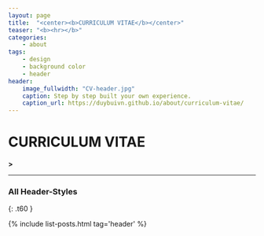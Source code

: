 ```yaml
---
layout: page
title:  "<center><b>CURRICULUM VITAE</b></center>"
teaser: "<b><hr></b>"
categories:
    - about
tags:
    - design
    - background color
    - header
header:
    image_fullwidth: "CV-header.jpg"
    caption: Step by step built your own experience.
    caption_url: https://duybuivn.github.io/about/curriculum-vitae/
---
```

<b><h1>CURRICULUM VITAE</h1>></b>
<hr>


### All Header-Styles
{: .t60 }

{% include list-posts.html tag='header' %}
